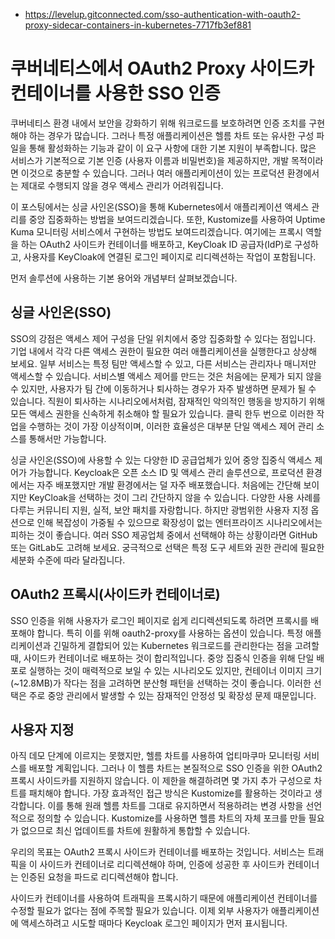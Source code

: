 - https://levelup.gitconnected.com/sso-authentication-with-oauth2-proxy-sidecar-containers-in-kubernetes-7717fb3ef881

# 쿠버네티스에서 OAuth2 Proxy 사이드카 컨테이너를 사용한 SSO 인증

쿠버네티스 환경 내에서 보안을 강화하기 위해 워크로드를 보호하려면 인증 조치를 구현해야 하는 경우가 많습니다. 그러나 특정 애플리케이션은 헬름 차트 또는 유사한 구성 파일을 통해 활성화하는 기능과 같이 이 요구 사항에 대한 기본 지원이 부족합니다. 많은 서비스가 기본적으로 기본 인증 (사용자 이름과 비밀번호)을 제공하지만, 개발 목적이라면 이것으로 충분할 수 있습니다. 그러나 여러 애플리케이션이 있는 프로덕션 환경에서는 제대로 수행되지 않을 경우 액세스 관리가 어려워집니다.

이 포스팅에서는 싱글 사인온(SSO)을 통해 Kubernetes에서 애플리케이션 액세스 관리를 중앙 집중화하는 방법을 보여드리겠습니다. 또한, Kustomize를 사용하여 Uptime Kuma 모니터링 서비스에서 구현하는 방법도 보여드리겠습니다. 여기에는 프록시 역할을 하는 OAuth2 사이드카 컨테이너를 배포하고, KeyCloak ID 공급자(IdP)로 구성하고, 사용자를 KeyCloak에 연결된 로그인 페이지로 리디렉션하는 작업이 포함됩니다.

먼저 솔루션에 사용하는 기본 용어와 개념부터 살펴보겠습니다.

## 싱글 사인온(SSO)
SSO의 강점은 액세스 제어 구성을 단일 위치에서 중앙 집중화할 수 있다는 점입니다. 기업 내에서 각각 다른 액세스 권한이 필요한 여러 애플리케이션을 실행한다고 상상해 보세요. 일부 서비스는 특정 팀만 액세스할 수 있고, 다른 서비스는 관리자나 매니저만 액세스할 수 있습니다. 서비스별 액세스 제어를 만드는 것은 처음에는 문제가 되지 않을 수 있지만, 사용자가 팀 간에 이동하거나 퇴사하는 경우가 자주 발생하면 문제가 될 수 있습니다. 직원이 퇴사하는 시나리오에서처럼, 잠재적인 악의적인 행동을 방지하기 위해 모든 액세스 권한을 신속하게 취소해야 할 필요가 있습니다. 클릭 한두 번으로 이러한 작업을 수행하는 것이 가장 이상적이며, 이러한 효율성은 대부분 단일 액세스 제어 관리 소스를 통해서만 가능합니다.

싱글 사인온(SSO)에 사용할 수 있는 다양한 ID 공급업체가 있어 중앙 집중식 액세스 제어가 가능합니다. 
Keycloak은 오픈 소스 ID 및 액세스 관리 솔루션으로, 프로덕션 환경에서는 자주 배포했지만 개발 환경에서는 덜 자주 배포했습니다. 처음에는 간단해 보이지만 KeyCloak을 선택하는 것이 그리 간단하지 않을 수 있습니다. 다양한 사용 사례를 다루는 커뮤니티 지원, 실적, 보안 패치를 자랑합니다. 하지만 광범위한 사용자 지정 옵션으로 인해 복잡성이 가중될 수 있으므로 확장성이 없는 엔터프라이즈 시나리오에서는 피하는 것이 좋습니다. 여러 SSO 제공업체 중에서 선택해야 하는 상황이라면 GitHub 또는 GitLab도 고려해 보세요. 궁극적으로 선택은 특정 도구 세트와 권한 관리에 필요한 세분화 수준에 따라 달라집니다.

## OAuth2 프록시(사이드카 컨테이너로)
SSO 인증을 위해 사용자가 로그인 페이지로 쉽게 리디렉션되도록 하려면 프록시를 배포해야 합니다. 특히 이를 위해 oauth2-proxy를 사용하는 옵션이 있습니다. 특정 애플리케이션과 긴밀하게 결합되어 있는 Kubernetes 워크로드를 관리한다는 점을 고려할 때, 사이드카 컨테이너로 배포하는 것이 합리적입니다. 중앙 집중식 인증을 위해 단일 배포로 실행하는 것이 매력적으로 보일 수 있는 시나리오도 있지만, 컨테이너 이미지 크기(~12.8MB)가 작다는 점을 고려하면 분산형 패턴을 선택하는 것이 좋습니다. 이러한 선택은 주로 중앙 관리에서 발생할 수 있는 잠재적인 안정성 및 확장성 문제 때문입니다.

## 사용자 지정
아직 데모 단계에 이르지는 못했지만, 헬름 차트를 사용하여 업티마쿠마 모니터링 서비스를 배포할 계획입니다. 그러나 이 헬름 차트는 본질적으로 SSO 인증을 위한 OAuth2 프록시 사이드카를 지원하지 않습니다. 이 제한을 해결하려면 몇 가지 추가 구성으로 차트를 패치해야 합니다. 가장 효과적인 접근 방식은 Kustomize를 활용하는 것이라고 생각합니다. 이를 통해 원래 헬름 차트를 그대로 유지하면서 적용하려는 변경 사항을 선언적으로 정의할 수 있습니다. Kustomize를 사용하면 헬름 차트의 자체 포크를 만들 필요가 없으므로 최신 업데이트를 차트에 원활하게 통합할 수 있습니다.

우리의 목표는 OAuth2 프록시 사이드카 컨테이너를 배포하는 것입니다. 서비스는 트래픽을 이 사이드카 컨테이너로 리디렉션해야 하며, 인증에 성공한 후 사이드카 컨테이너는 인증된 요청을 파드로 리디렉션해야 합니다.

사이드카 컨테이너를 사용하여 트래픽을 프록시하기 때문에 애플리케이션 컨테이너를 수정할 필요가 없다는 점에 주목할 필요가 있습니다. 이제 외부 사용자가 애플리케이션에 액세스하려고 시도할 때마다 Keycloak 로그인 페이지가 먼저 표시됩니다.

